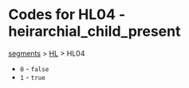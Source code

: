 # Codes for HL04 - heirarchial_child_present
[segments](../segments.md) > [HL](../segments/HL.md) > HL04
* `0` - `false`
* `1` - `true`
